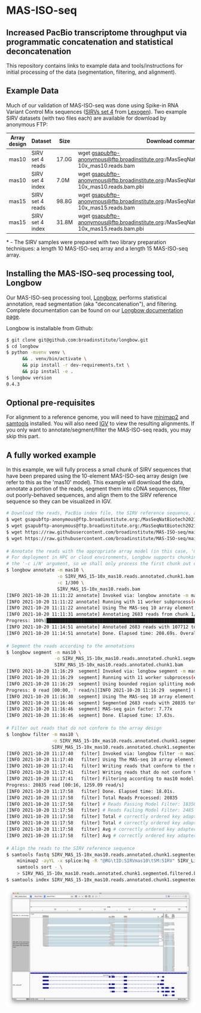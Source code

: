 # MAS-ISO-seq

## Increased PacBio transcriptome throughput via programmatic concatenation and statistical deconcatenation

This repository contains links to example data and tools/instructions for initial processing of the data (segmentation, filtering, and alignment).

## Example Data

Much of our validation of MAS-ISO-seq was done using Spike-in RNA Variant Control Mix sequences ([SIRVs set 4](https://www.lexogen.com/sirvs/sirv-sets/) from [Lexogen](https://www.lexogen.com/)).  Two example SIRV datasets (with two files each) are available for download by anonymous FTP:

| Array design | Dataset          | Size  | Download command                                                                                           |
|--------------|------------------|-------|------------------------------------------------------------------------------------------------------------|
| mas10        | SIRV set 4 reads | 17.0G | wget gsapubftp-anonymous@ftp.broadinstitute.org:/MasSeqNatBiotech2021/SIRV_MAS_15-10x_mas10.reads.bam      |
| mas10        | SIRV set 4 index | 7.0M  | wget gsapubftp-anonymous@ftp.broadinstitute.org:/MasSeqNatBiotech2021/SIRV_MAS_15-10x_mas10.reads.bam.pbi  |
| mas15        | SIRV set 4 reads | 98.8G | wget gsapubftp-anonymous@ftp.broadinstitute.org:/MasSeqNatBiotech2021/SIRV_MAS_15-10x_mas15.reads.bam      |
| mas15        | SIRV set 4 index | 31.8M | wget gsapubftp-anonymous@ftp.broadinstitute.org:/MasSeqNatBiotech2021/SIRV_MAS_15-10x_mas15.reads.bam.pbi  |

\* - The SIRV samples were prepared with two library preparation techniques: a length 10 MAS-ISO-seq array and a length 15 MAS-ISO-seq array.

## Installing the MAS-ISO-seq processing tool, Longbow

Our MAS-ISO-seq processing tool, [Longbow](https://github.com/broadinstitute/longbow), performs statistical annotation, read segmentation (aka "deconcatenation"), and filtering.  Complete documentation can be found on our [Longbow documentation page](https://broadinstitute.github.io/longbow/).

Longbow is installable from Github:

```sh
$ git clone git@github.com:broadinstitute/longbow.git
$ cd longbow
$ python -mvenv venv \
      && . venv/bin/activate \
      && pip install -r dev-requirements.txt \
      && pip install -e .
$ longbow version
0.4.3
```

## Optional pre-requisites

For alignment to a reference genome, you will need to have [minimap2](https://github.com/lh3/minimap2) and [samtools](https://github.com/samtools/samtools) installed. You will also need [IGV](https://software.broadinstitute.org/software/igv/download) to view the resulting alignments. If you only want to annotate/segment/filter the MAS-ISO-seq reads, you may skip this part.

## A fully worked example

In this example, we will fully process a small chunk of SIRV sequences that have been prepared using the 10-element MAS-ISO-seq array design (we refer to this as the 'mas10' model).  This example will download the data, annotate a portion of the reads, segment them into cDNA sequences, filter out poorly-behaved sequences, and align them to the SIRV reference sequence so they can be visualized in IGV.

```sh
# Download the reads, PacBio index file, the SIRV reference sequence, and the SIRV gene annotations
$ wget gsapubftp-anonymous@ftp.broadinstitute.org:/MasSeqNatBiotech2021/SIRV_MAS_15-10x_mas10.reads.bam
$ wget gsapubftp-anonymous@ftp.broadinstitute.org:/MasSeqNatBiotech2021/SIRV_MAS_15-10x_mas10.reads.bam.pbi
$ wget https://raw.githubusercontent.com/broadinstitute/MAS-ISO-seq/main/SIRV_Library.fasta
$ wget https://raw.githubusercontent.com/broadinstitute/MAS-ISO-seq/main/SIRV_Library.gff3

# Annotate the reads with the appropriate array model (in this case, 'mas10').
# For deployment in HPC or cloud environments, Longbow supports chunking with
# the '-c i/N' argument, so we shall only process the first chunk out of 300 total.
$ longbow annotate -m mas10 \
                   -o SIRV_MAS_15-10x_mas10.reads.annotated.chunk1.bam \
                   -c 1/300 \
                   SIRV_MAS_15-10x_mas10.reads.bam
[INFO 2021-10-20 11:11:22 annotate] Invoked via: longbow annotate -m mas10 -o SIRV_MAS_15-10x_mas10.reads.annotated.chunk1.bam -c 1/300 SIRV_MAS_15-10x_mas10.reads.bam
[INFO 2021-10-20 11:11:22 annotate] Running with 11 worker subprocess(es)
[INFO 2021-10-20 11:11:22 annotate] Using The MAS-seq 10 array element model.
[INFO 2021-10-20 11:11:31 annotate] Annotating 2683 reads from chunk 1/300
Progress: 100%|███████████████████████████████████████████████████████████████████████████████████████| 2683/2683 [03:20<00:00, 13.41 read/s]
[INFO 2021-10-20 11:14:51 annotate] Annotated 2683 reads with 107712 total sections.
[INFO 2021-10-20 11:14:51 annotate] Done. Elapsed time: 208.69s. Overall processing rate: 12.86 reads/s.

# Segment the reads according to the annotations
$ longbow segment -m mas10 \
                  -o SIRV_MAS_15-10x_mas10.reads.annotated.chunk1.segmented.bam \
                  SIRV_MAS_15-10x_mas10.reads.annotated.chunk1.bam
[INFO 2021-10-20 11:16:29  segment] Invoked via: longbow segment -m mas10 -o SIRV_MAS_15-10x_mas10.reads.annotated.chunk1.segmented.bam SIRV_MAS_15-10x_mas10.reads.annotated.chunk1.bam
[INFO 2021-10-20 11:16:29  segment] Running with 11 worker subprocess(es)
[INFO 2021-10-20 11:16:29  segment] Using bounded region splitting mode.
Progress: 0 read [00:00, ? read/s][INFO 2021-10-20 11:16:29  segment] Using The MAS-seq 10 array element model.
[INFO 2021-10-20 11:16:30  segment] Using The MAS-seq 10 array element model.
[INFO 2021-10-20 11:16:46  segment] Segmented 2683 reads with 20835 total segments.
[INFO 2021-10-20 11:16:46  segment] MAS-seq gain factor: 7.77x
[INFO 2021-10-20 11:16:46  segment] Done. Elapsed time: 17.63s.

# Filter out reads that do not conform to the array design
$ longbow filter -m mas10 \
                 -o SIRV_MAS_15-10x_mas10.reads.annotated.chunk1.segmented.filtered.bam \
                 SIRV_MAS_15-10x_mas10.reads.annotated.chunk1.segmented.bam
[INFO 2021-10-20 11:17:40   filter] Invoked via: longbow filter -m mas10 -o SIRV_MAS_15-10x_mas10.reads.annotated.chunk1.segmented.filtered.bam SIRV_MAS_15-10x_mas10.reads.annotated.chunk1.segmented.bam
[INFO 2021-10-20 11:17:40   filter] Using The MAS-seq 10 array element model.
[INFO 2021-10-20 11:17:41   filter] Writing reads that conform to the model to: SIRV_MAS_15-10x_mas10.reads.annotated.chunk1.segmented.filtered.bam_longbow_filter_passed.bam
[INFO 2021-10-20 11:17:41   filter] Writing reads that do not conform to the model to: SIRV_MAS_15-10x_mas10.reads.annotated.chunk1.segmented.filtered.bam_longbow_filter_failed.bam
[INFO 2021-10-20 11:17:41   filter] Filtering according to mas10 model ordered key adapters: Q, C, M, I, O, J, B, D, K, H, R
Progress: 20835 read [00:16, 1259.09 read/s]
[INFO 2021-10-20 11:17:58   filter] Done. Elapsed time: 18.01s.
[INFO 2021-10-20 11:17:58   filter] Total Reads Processed: 20835
[INFO 2021-10-20 11:17:58   filter] # Reads Passing Model Filter: 18350 (88.07%)
[INFO 2021-10-20 11:17:58   filter] # Reads Failing Model Filter: 2485 (11.93%)
[INFO 2021-10-20 11:17:58   filter] Total # correctly ordered key adapters in passing reads: 18350
[INFO 2021-10-20 11:17:58   filter] Total # correctly ordered key adapters in failing reads: 0
[INFO 2021-10-20 11:17:58   filter] Avg # correctly ordered key adapters per passing read: 1.0000 [11]
[INFO 2021-10-20 11:17:58   filter] Avg # correctly ordered key adapters per failing read: 0.0000 [11]

# Align the reads to the SIRV reference sequence
$ samtools fastq SIRV_MAS_15-10x_mas10.reads.annotated.chunk1.segmented.filtered.bam_longbow_filter_passed.bam | \
    minimap2 -ayYL -x splice:hq -R "@RG\tID:SIRVmas10\tSM:SIRV" SIRV_Library.fasta - | \
    samtools sort - \
    > SIRV_MAS_15-10x_mas10.reads.annotated.chunk1.segmented.filtered.bam_longbow_filter_passed.aligned.bam
$ samtools index SIRV_MAS_15-10x_mas10.reads.annotated.chunk1.segmented.filtered.bam_longbow_filter_passed.aligned.bam
```

![IGV screenshot](https://github.com/broadinstitute/MAS-ISO-seq/blob/main/IGV.png?raw=true)
